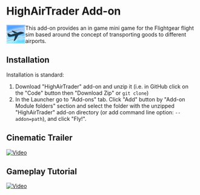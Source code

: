 # HighAirTrader Add-on
<img src="images/HighAirTraderLogox.png" align="left" alt="HighAirTrader" width="50"/>  
This add-on provides an in game mini game for the Flightgear flight sim based around the concept of transporting goods to different airports. 
<br clear="left"/>   

## Installation

Installation is standard:

1. Download "HighAirTrader" add-on and unzip it (i.e. in GitHub click on the "Code" button then "Download Zip" or `git clone`)
2. In the Launcher go to "Add-ons" tab. Click "Add" button by "Add-on Module folders" section and select the folder with the unzipped "HighAirTrader" add-on directory (or add command line option: `--addon=path`), and click "Fly!".

## Cinematic Trailer

[![Video](https://img.youtube.com/vi/mouhkIRHh_k/maxresdefault.jpg)](https://www.youtube.com/watch?v=mouhkIRHh_k)

## Gameplay Tutorial

[![Video](https://img.youtube.com/vi/VtL-F7PAUfg/maxresdefault.jpg)](https://www.youtube.com/watch?v=VtL-F7PAUfg)
